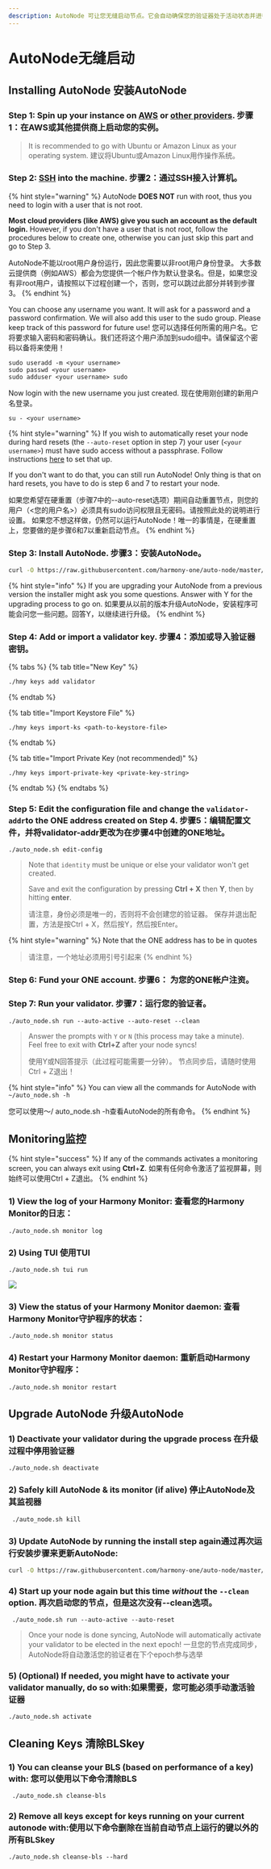 ```yaml
---
description: AutoNode 可让您无缝启动节点。它会自动确保您的验证器处于活动状态并进行签名，并在硬
---
```


# AutoNode无缝启动

## **Installing AutoNode** 安装AutoNode

### **Step 1:** Spin up your instance on [AWS](cloud-guides/aws.md) or [other providers](https://docs.harmony.one/home/validators/first-time-setup/cloud-guides). 步骤1：在AWS或其他提供商上启动您的实例。

> It is recommended to go with Ubuntu or Amazon Linux as your operating system. 建议将Ubuntu或Amazon Linux用作操作系统。

### **Step 2:** [SSH](https://docs.harmony.one/home/validators/first-time-setup/cloud-guides/aws#step-2-connecting-to-your-aws-instance) into the machine. 步骤2：通过SSH接入计算机。

{% hint style="warning" %}
AutoNode **DOES NOT** run with root, thus you need to login with a user that is not root.

**Most cloud providers \(like AWS\) give you such an account as the default login.** However, if you don't have a user that is not root, follow the procedures below to create one, otherwise you can just skip this part and go to Step 3.

AutoNode不能以root用户身份运行，因此您需要以非root用户身份登录。 大多数云提供商（例如AWS）都会为您提供一个帐户作为默认登录名。但是，如果您没有非root用户，请按照以下过程创建一个，否则，您可以跳过此部分并转到步骤3。
{% endhint %}

You can choose any username you want. It will ask for a password and a password confirmation. We will also add this user to the sudo group. Please keep track of this password for future use! 您可以选择任何所需的用户名。它将要求输入密码和密码确认。我们还将这个用户添加到sudo组中。请保留这个密码以备将来使用！

```text
sudo useradd -m <your username>
sudo passwd <your username>
sudo adduser <your username> sudo
```

Now login with the new username you just created. 现在使用刚创建的新用户名登录。

```text
su - <your username>
```

{% hint style="warning" %}
If you wish to automatically reset your node during hard resets \(the `--auto-reset` option in step 7\) your user \(`<your username>`\) must have sudo access without a passphrase. Follow instructions [here](https://www.cyberciti.biz/faq/linux-unix-running-sudo-command-without-a-password/) to set that up.

If you don't want to do that, you can still run AutoNode! Only thing is that on hard resets, you have to do is step 6 and 7 to restart your node.

如果您希望在硬重置（步骤7中的--auto-reset选项）期间自动重置节点，则您的用户（&lt;您的用户名&gt;）必须具有sudo访问权限且无密码。请按照此处的说明进行设置。 如果您不想这样做，仍然可以运行AutoNode！唯一的事情是，在硬重置上，您要做的是步骤6和7以重新启动节点。
{% endhint %}

### **Step 3:** Install AutoNode. 步骤3：安装AutoNode。

```bash
curl -O https://raw.githubusercontent.com/harmony-one/auto-node/master/scripts/install.sh && chmod +x ./install.sh && ./install.sh && rm ./install.sh
```

{% hint style="info" %}
If you are upgrading your AutoNode from a previous version the installer might ask you some questions. Answer with Y for the upgrading process to go on.  如果要从以前的版本升级AutoNode，安装程序可能会问您一些问题。回答Y，以继续进行升级。
{% endhint %}

### **Step 4:** Add or import a validator key. 步骤4：添加或导入验证器密钥。

{% tabs %}
{% tab title="New Key" %}
```bash
./hmy keys add validator
```
{% endtab %}

{% tab title="Import Keystore File" %}
```text
./hmy keys import-ks <path-to-keystore-file>
```
{% endtab %}

{% tab title="Import Private Key \(not recommended\)" %}
```text
./hmy keys import-private-key <private-key-string>
```
{% endtab %}
{% endtabs %}

### **Step 5:** Edit the configuration file and change the `validator-addr`to the ONE address created on Step 4. 步骤5：编辑配置文件，并将validator-addr更改为在步骤4中创建的ONE地址。

```text
./auto_node.sh edit-config
```

> Note that `identity` must be unique or else your validator won't get created.
>
> Save and exit the configuration by pressing **Ctrl + X** then **Y**, then by hitting **enter**.
>
> 请注意，身份必须是唯一的，否则将不会创建您的验证器。 保存并退出配置，方法是按Ctrl + X，然后按Y，然后按Enter。

{% hint style="warning" %}
Note that the ONE address has to be in quotes 

> 请注意，一个地址必须用引号引起来
{% endhint %}

### **Step 6:** Fund your ONE account. 步骤6： 为您的ONE帐户注资。

### **Step 7:** Run your validator. 步骤7：运行您的验证者。

```text
./auto_node.sh run --auto-active --auto-reset --clean
```

> Answer the prompts with `Y` or `N` \(this process may take a minute\).  
> Feel free to exit with **Ctrl+Z** after your node syncs!
>
> 使用Y或N回答提示（此过程可能需要一分钟）。 节点同步后，请随时使用Ctrl + Z退出！

{% hint style="info" %}
You can view all the commands for AutoNode with `~/auto_node.sh -h`

您可以使用〜/ auto\_node.sh -h查看AutoNode的所有命令。
{% endhint %}

## **Monitoring**监控

{% hint style="success" %}
If any of the commands activates a monitoring screen, you can always exit using **Ctrl**+**Z**. 如果有任何命令激活了监视屏幕，则始终可以使用Ctrl + Z退出。
{% endhint %}

### **1\) View the log of your Harmony Monitor:** 查看您的Harmony Monitor的日志：

```text
./auto_node.sh monitor log
```

### 2\) Using TUI 使用TUI

```text
./auto_node.sh tui run
```

![](../.gitbook/assets/image-76.png)

### 3\) View the status of your Harmony Monitor daemon: 查看Harmony Monitor守护程序的状态：

```text
./auto_node.sh monitor status
```

### 4\) Restart your Harmony Monitor daemon: 重新启动Harmony Monitor守护程序：

```text
./auto_node.sh monitor restart
```

## Upgrade AutoNode 升级AutoNode

### 1\) Deactivate your validator during the upgrade process 在升级过程中停用验证器

```text
./auto_node.sh deactivate
```

### 2\) Safely kill AutoNode & its monitor \(if alive\) 停止AutoNode及其监视器

```text
 ./auto_node.sh kill
```

### 3\) Update AutoNode by running the install step again通过再次运行安装步骤来更新AutoNode:

```bash
curl -O https://raw.githubusercontent.com/harmony-one/auto-node/master/scripts/install.sh && chmod +x ./install.sh && ./install.sh && rm ./install.sh
```

### 4\) Start up your node again but this time _without_ the `--clean` option. 再次启动您的节点，但是这次没有--clean选项。

```text
 ./auto_node.sh run --auto-active --auto-reset
```

> Once your node is done syncing, AutoNode will automatically activate your validator to be elected in the next epoch! 一旦您的节点完成同步，AutoNode将自动激活您的验证者在下个epoch参与选举

### 5\) \(Optional\) If needed, you might have to activate your validator manually, do so with:如果需要，您可能必须手动激活验证器

```text
./auto_node.sh activate
```

## Cleaning Keys 清除BLSkey

### 1\) You can cleanse your BLS \(based on performance of a key\) with: 您可以使用以下命令清除BLS

```text
 ./auto_node.sh cleanse-bls
```

### 2\) Remove all keys except for keys running on your current autonode with:使用以下命令删除在当前自动节点上运行的键以外的所有BLSkey

```text
./auto_node.sh cleanse-bls --hard
```

## 

